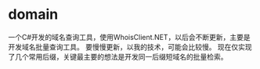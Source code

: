 # domain
一个C#开发的域名查询工具，使用WhoisClient.NET，以后会不断更新，主要是开发域名批量查询工具。
要慢慢更新，以我的技术，可能会比较慢。
现在仅实现了几个常用后缀，关键最主要的想法是开发同一后缀短域名的批量检索。
